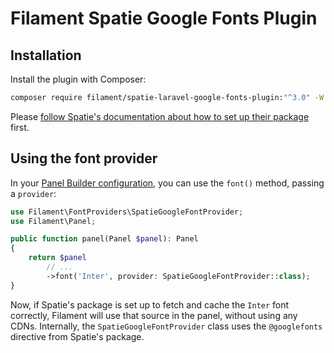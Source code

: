 # Filament Spatie Google Fonts Plugin

## Installation

Install the plugin with Composer:

```bash
composer require filament/spatie-laravel-google-fonts-plugin:"^3.0" -W
```

Please [follow Spatie's documentation about how to set up their package](https://github.com/spatie/laravel-google-fonts) first.

## Using the font provider

In your [Panel Builder configuration](https://filamentphp.com/docs/panels/configuration), you can use the `font()` method, passing a `provider`:

```php
use Filament\FontProviders\SpatieGoogleFontProvider;
use Filament\Panel;

public function panel(Panel $panel): Panel
{
    return $panel
        // ...
        ->font('Inter', provider: SpatieGoogleFontProvider::class);
}
```

Now, if Spatie's package is set up to fetch and cache the `Inter` font correctly, Filament will use that source in the panel, without using any CDNs. Internally, the `SpatieGoogleFontProvider` class uses the `@googlefonts` directive from Spatie's package.

